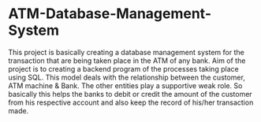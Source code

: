 # ATM-Database-Management-System
This project is basically creating a database management system for the transaction that are
being taken place in the ATM of any bank. Aim of the project is to creating a backend
program of the processes taking place using SQL. This model deals with the relationship
between the customer, ATM machine & Bank. The other entities play a supportive weak
role. So basically this helps the banks to debit or credit the amount of the customer from his
respective account and also keep the record of his/her transaction made.

